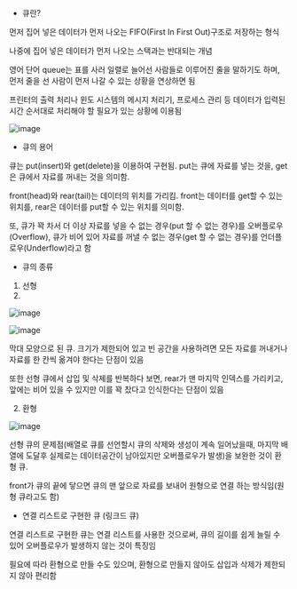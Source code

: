 - 큐란?

먼저 집어 넣은 데이터가 먼저 나오는 FIFO(First In First Out)구조로 저장하는 형식

나중에 집어 넣은 데이터가 먼저 나오는 스택과는 반대되는 개념

영어 단어 queue는 표를 사러 일렬로 늘어선 사람들로 이루어진 줄을 말하기도 하며, 먼저 줄을 선 사람이 먼저 나갈 수 있는 상황을 연상하면 됨

프린터의 출력 처리나 윈도 시스템의 메시지 처리기, 프로세스 관리 등 데이터가 입력된 시간 순서대로 처리해야 할 필요가 있는 상황에 이용됨

![image](https://user-images.githubusercontent.com/103404604/187803996-6837f559-0d1d-4e4a-a222-1068909b6cd4.png)

- 큐의 용어

큐는 put(insert)와 get(delete)을 이용하여 구현됨. put는 큐에 자료를 넣는 것을, get은 큐에서 자료를 꺼내는 것을 의미함. 

front(head)와 rear(tail)는 데이터의 위치를 가리킴. front는 데이터를 get할 수 있는 위치를, rear은 데이터를 put할 수 있는 위치를 의미함. 

또, 큐가 꽉 차서 더 이상 자료를 넣을 수 없는 경우(put 할 수 없는 경우)를 오버플로우(Overflow), 큐가 비어 있어 자료를 꺼낼 수 없는 경우(get 할 수 없는 경우)를 언더플로우(Underflow)라고 함

- 큐의 종류

1. 선형
2. 
![image](https://user-images.githubusercontent.com/103404604/187803575-965e6645-5c98-459d-a394-9f7ab2718cdd.png)

![image](https://user-images.githubusercontent.com/103404604/187803771-4aea92ac-d291-4c8a-9b6b-aafa67a3995f.png)

막대 모양으로 된 큐. 크기가 제한되어 있고 빈 공간을 사용하려면 모든 자료를 꺼내거나 자료를 한 칸씩 옮겨야 한다는 단점이 있음

또한 선형 큐에서 삽입 및 삭제를 반복하다 보면, rear가 맨 마지막 인덱스를 가리키고, 앞에는 비어 있을 수 있지만 이를 꽉 찼다고 인식한다는 단점이 있음

2. 환형

![image](https://user-images.githubusercontent.com/103404604/187803821-55ded435-ad90-4045-9573-a998caa308dc.png)

선형 큐의 문제점(배열로 큐를 선언할시 큐의 삭제와 생성이 계속 일어났을때, 마지막 배열에 도달후 실제로는 데이터공간이 남아있지만 오버플로우가 발생)을 보완한 것이 환형 큐. 

front가 큐의 끝에 닿으면 큐의 맨 앞으로 자료를 보내어 원형으로 연결 하는 방식임(원형 큐라고도 함)

- 연결 리스트로 구현한 큐 (링크드 큐)

연결 리스트로 구현한 큐는 연결 리스트를 사용한 것으로써, 큐의 길이를 쉽게 늘릴 수 있어 오버플로우가 발생하지 않는 것이 특징임

필요에 따라 환형으로 만들 수도 있으며, 환형으로 만들지 않아도 삽입과 삭제가 제한되지 않아 편리함



